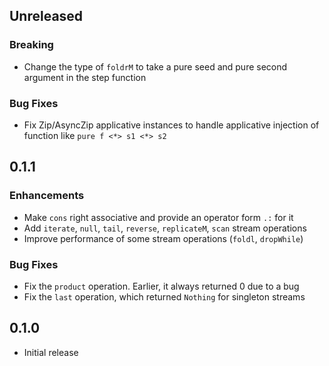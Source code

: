 ## Unreleased

### Breaking
* Change the type of `foldrM` to take a pure seed and pure second argument in the step function

### Bug Fixes
* Fix Zip/AsyncZip applicative instances to handle applicative injection of function like `pure f <*> s1 <*> s2`

## 0.1.1

### Enhancements
* Make `cons` right associative and provide an operator form `.:` for it
* Add `iterate`, `null`, `tail`, `reverse`, `replicateM`, `scan` stream operations
* Improve performance of some stream operations (`foldl`, `dropWhile`)

### Bug Fixes
* Fix the `product` operation. Earlier, it always returned 0 due to a bug
* Fix the `last` operation, which returned `Nothing` for singleton streams

## 0.1.0

* Initial release
